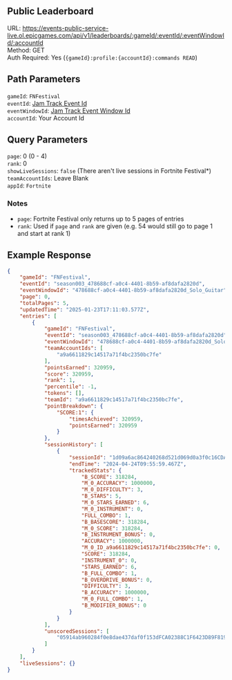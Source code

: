 ## Public Leaderboard

URL: https://events-public-service-live.ol.epicgames.com/api/v1/leaderboards/:gameId/:eventId/:eventWindowId/:accountId \
Method: GET \
Auth Required: Yes (`{gameId}:profile:{accountId}:commands READ`)

## Path Parameters

`gameId`: `FNFestival` <br/>
`eventId`: [Jam Track Event Id](https://github.com/FNLookup/data/blob/main/festival/docs/Leaderboards/EventIDs.md#jam-track-event-ids) <br/>
`eventWindowId`: [Jam Track Event Window Id](https://github.com/FNLookup/data/blob/main/festival/docs/Leaderboards/EventIDs.md#jam-track-event-ids) <br/>
`accountId`: Your Account Id

## Query Parameters

`page`: 0 (0 - 4) <br/>
`rank`: 0 <br/>
`showLiveSessions`: `false` (There aren't live sessions in Fortnite Festival*) <br/>
`teamAccountIds`: Leave Blank <br/>
`appId`: `Fortnite`

### Notes

- `page`: Fortnite Festival only returns up to 5 pages of entries
- `rank`: Used if `page` and `rank` are given (e.g. 54 would still go to page 1 and start at rank 1)

## Example Response

```json
{
    "gameId": "FNFestival",
    "eventId": "season003_478688cf-a0c4-4401-8b59-af8dafa2820d",
    "eventWindowId": "478688cf-a0c4-4401-8b59-af8dafa2820d_Solo_Guitar",
    "page": 0,
    "totalPages": 5,
    "updatedTime": "2025-01-23T17:11:03.577Z",
    "entries": [
        {
            "gameId": "FNFestival",
            "eventId": "season003_478688cf-a0c4-4401-8b59-af8dafa2820d",
            "eventWindowId": "478688cf-a0c4-4401-8b59-af8dafa2820d_Solo_Guitar",
            "teamAccountIds": [
                "a9a6611829c14517a71f4bc2350bc7fe"
            ],
            "pointsEarned": 320959,
            "score": 320959,
            "rank": 1,
            "percentile": -1,
            "tokens": [],
            "teamId": "a9a6611829c14517a71f4bc2350bc7fe",
            "pointBreakdown": {
                "SCORE:1": {
                    "timesAchieved": 320959,
                    "pointsEarned": 320959
                }
            },
            "sessionHistory": [
                {
                    "sessionId": "1d09a6ac864240268d521d069d0a3f0c16CDAF0789124944B00BCBA4B59D082E",
                    "endTime": "2024-04-24T09:55:59.467Z",
                    "trackedStats": {
                        "B_SCORE": 318284,
                        "M_0_ACCURACY": 1000000,
                        "M_0_DIFFICULTY": 3,
                        "B_STARS": 5,
                        "M_0_STARS_EARNED": 6,
                        "M_0_INSTRUMENT": 0,
                        "FULL_COMBO": 1,
                        "B_BASESCORE": 318284,
                        "M_0_SCORE": 318284,
                        "B_INSTRUMENT_BONUS": 0,
                        "ACCURACY": 1000000,
                        "M_0_ID_a9a6611829c14517a71f4bc2350bc7fe": 0,
                        "SCORE": 318284,
                        "INSTRUMENT_0": 0,
                        "STARS_EARNED": 6,
                        "B_FULL_COMBO": 1,
                        "B_OVERDRIVE_BONUS": 0,
                        "DIFFICULTY": 3,
                        "B_ACCURACY": 1000000,
                        "M_0_FULL_COMBO": 1,
                        "B_MODIFIER_BONUS": 0
                    }
                }
            ],
            "unscoredSessions": [
                "05914ab960284f0e8dae437daf0f153dFCA02388C1F6423D89F819C17FF4BDC2",
            ]
        }
    ],
    "liveSessions": {}
}
```
